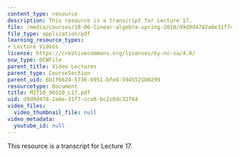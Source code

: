 ```yaml
---
content_type: resource
description: This resource is a transcript for Lecture 17.
file: /media/courses/18-06-linear-algebra-spring-2010/d9d9d4782a0e31f7cce8bc2c0dc32f64_MIT18_06S10_L17.pdf
file_type: application/pdf
learning_resource_types:
- Lecture Videos
license: https://creativecommons.org/licenses/by-nc-sa/4.0/
ocw_type: OCWFile
parent_title: Video Lectures
parent_type: CourseSection
parent_uid: 6b1f6624-5736-6951-bfe8-5945521b0299
resourcetype: Document
title: MIT18_06S10_L17.pdf
uid: d9d9d478-2a0e-31f7-cce8-bc2c0dc32f64
video_files:
  video_thumbnail_file: null
video_metadata:
  youtube_id: null
---
```

This resource is a transcript for Lecture 17.